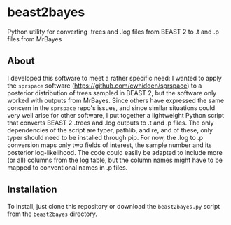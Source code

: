 # beast2bayes
Python utility for converting .trees and .log files from BEAST 2 to .t and .p files from MrBayes

## About
I developed this software to meet a rather specific need: I wanted to apply the `sprspace` software (https://github.com/cwhidden/sprspace) to a posterior distribution of trees sampled in BEAST 2, but the software only worked with outputs from MrBayes.
Since others have expressed the same concern in the `sprspace` repo's issues, and since similar situations could very well arise for other software, I put together a lightweight Python script that converts BEAST 2 .trees and .log outputs to .t and .p files.
The only dependencies of the script are typer, pathlib, and re, and of these, only typer should need to be installed through pip.
For now, the .log to .p conversion maps only two fields of interest, the sample number and its posterior log-likelihood.
The code could easily be adapted to include more (or all) columns from the log table, but the column names might have to be mapped to conventional names in .p files.

## Installation

To install, just clone this repository or download the `beast2bayes.py` script from the `beast2bayes` directory.